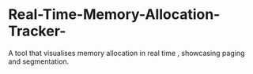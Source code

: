# Real-Time-Memory-Allocation-Tracker-
A tool that visualises memory allocation in real time , showcasing paging and segmentation.
